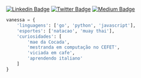 [![Linkedin Badge](https://img.shields.io/badge/-LinkedIn-blue?style=flat-square&logo=Linkedin&logoColor=white&link=https://www.linkedin.com/in/leticiacamposs/)](https://www.linkedin.com/in/vanessa-s-soares/)
[![Twitter Badge](https://img.shields.io/badge/-Twitter-1ca0f1?style=flat-square&labelColor=1ca0f1&logo=twitter&logoColor=white&link=https://twitter.com/leehcamposs2)](https://twitter.com/nessasoarees)
[![Medium Badge](https://img.shields.io/badge/Medium-12100E?style=for-the-badge&logo=medium&logoColor=white)](https://medium.com/@vanessa.ssoares)



```python
vanessa = {
    'linguagens': ['go', 'python', 'javascript'],
    'esportes': ['natacao', 'muay thai'],
    'curiosidades': [
        'mae da Cocada',
        'mestranda em computação no CEFET',
        'viciada em cafe', 
        'aprendendo italiano'
    ]
}

```
